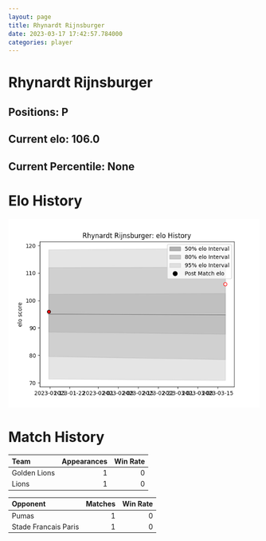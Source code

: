 ```yaml
---  
layout: page  
title: Rhynardt Rijnsburger  
date: 2023-03-17 17:42:57.784000  
categories: player  
---
```

# Rhynardt Rijnsburger

## Positions: P

## Current elo: 106.0

## Current Percentile: None

# Elo History


![elo history](history_RhynardtRijnsburger.png)
# Match History


| Team         |   Appearances |   Win Rate |
|:-------------|--------------:|-----------:|
| Golden Lions |             1 |          0 |
| Lions        |             1 |          0 |

| Opponent             |   Matches |   Win Rate |
|:---------------------|----------:|-----------:|
| Pumas                |         1 |          0 |
| Stade Francais Paris |         1 |          0 |